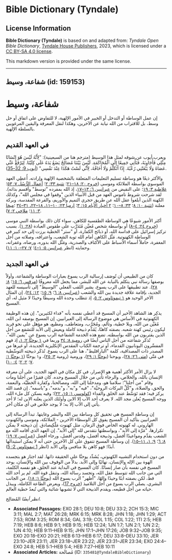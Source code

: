 # Bible Dictionary (Tyndale)

## License Information

**Bible Dictionary (Tyndale)** is based on and adapted from: _Tyndale Open Bible Dictionary_, [Tyndale House Publishers](https://tyndaleopenresources.com/), 2023, which is licensed under a [CC BY-SA 4.0 license](https://creativecommons.org/licenses/by-sa/4.0/legalcode.en).

This markdown version is provided under the same license.



--------------------------------

## شفاعة، وسيط (id: 159153)

شفاعة، وسيط
===========

إن عمل الوساطة أو التدخل أو الخبير في الأمور الإلهية، لا للتفاوض على اتفاق أو حل وسط، بل للاقتراب من الله نيابة عن الآخرين، وهكذا لنقل المعرفة واليقين المرغوبين بالسلطة الإلهية.

في العهد القديم
---------------

ويعرب أيوب عن شوقه لمثل هذا الوسيط (مترجم هنا من السبعينية): "لِأَنَّهُ لَيْسَ هُوَ إِنْسَانًا مِثْلِي فَأُجَاوِبَهُ، فَنَأْتِي جَمِيعًا إِلَى ٱلْمُحَاكَمَةِ. لَيْسَ بَيْنَنَا مُصَالِحٌ يَضَعُ يَدَهُ عَلَى كِلَيْنَا. لِيَرْفَعْ عَنِّي عَصَاهُ وَلَا يَبْغَتْنِي رُعْبُهُ. إِذًا أَتَكَلَّمُ وَلَا أَخَافُهُ، لِأَنِّي لَسْتُ هَكَذَا عِنْدَ نَفْسِي" ([أيوب 9: 32–35](https://ref.ly/Job9:32-Job9:35)).

والأكثر ذيعًا هو وساطة تسليم التعليمات المتعلقة بالشخصية الإلهية وإرادته. أُعطِي العهد الموسوي بواسطة الملائكة وموسى ([خروج ٢٠: ١٨–٢١](https://ref.ly/Exod20:18-Exod20:21)؛ [تثنية ٣٣: ٢](https://ref.ly/Deut33:2)؛ [أعمال الرُّسُل ٧: ٥٣](https://ref.ly/Acts7:53)؛ [غلاطية ٣: ١٩](https://ref.ly/Gal3:19)؛ على النقيض من [عبرانيين ٦: ١٣–١٧](https://ref.ly/Heb6:13-Heb6:17)، إذ الله بمفرده "توسط" وأقسم بذاته). لقد شرحت شروط ناموس العهد من قبل الأنبياء الذين "وقفوا في مجلس الله"، وكذلك الكهنة الذين أبلغوا عقل الله عن طريق حجري التميم والأوريم، والقرعة المقدسة، وبركة معلنة ([تثنية ١٠: ٨](https://ref.ly/Deut10:8)؛ [٣٣: ٨–١٠](https://ref.ly/Deut33:8-Deut33:10)؛ [٢ أخبار الأيام ١٥: ٣](https://ref.ly/2Chr15:3)؛ [إرميا ٢٣: ١٠–١١، ١٨–٢٢، ٣١–٣٤](https://ref.ly/Jer23:10-Jer23:11) ؛[ميخا ٣: ١١](https://ref.ly/Mic3:11)؛ [ملاخي ٢: ٧](https://ref.ly/Mal2:7)).

أكثر الأمور شيوعًا هي الوساطة الطقسية للكاهن، سواء كان ذلك بواسطة النبي موسى ([خروج ٢٤: ٤–٨](https://ref.ly/Exod24:4-Exod24:8)) أو بواسطة شخص مُعيَّن مُتَدَرَّب على طقوس العبادة ([٢٨: ١](https://ref.ly/Exod28:1)). بسبب تركيز إسرائيل على قداسة الله، أو ذبائح الكفارة، أو "ستر" الخطية برزت إلى حد كبير في الوساطة الكهنوتية. مَثَّل الكاهن أمام الله توبة الشعب، واعترافه، وصلاته من أجل المغفرة، حاملاً أسماء الأسباط على الأكتاف والصدرية، ومَثَّل الله بدوره، ورضاه، وغفرانه، وحمايته (انظر [عبرانيين ٥: ١–٤](https://ref.ly/Heb5:1-Heb5:4)؛ [٧: ٢٧–١٠: ١١](https://ref.ly/Heb7:27-Heb10:11)).

في العهد الجديد
---------------

كان من الطبيعي أن تُوصَف إرسالية الرب يسوع بعبارات الوساطة والشفاعة، وأولاً بوصفها رسالة نبي يتكلم بالنيابة عن الله للبشر، مما يجعل الله معروفًا ([مرقس ٦: ١٥](https://ref.ly/Mark6:15)؛ [٨: ٢٨](https://ref.ly/Mark8:28)). عند تطبيقها على الرب يسوع، يشير اللقب الفعلي "الوسيط" إلى تأسيسه للعهد الجديد، بإقامة علاقة جديدة بين الله والشعب ([عبرانيين ٨: ٦](https://ref.ly/Heb8:6)؛ [٩: ١٥](https://ref.ly/Heb9:15)؛ [١٢: ٢٤](https://ref.ly/Heb12:24)). إن المثال الآخر الوحيد هو [١ تيموثاوس ٢: ٥](https://ref.ly/1Tim2:5)، إذ تتطلب وحدة الله وسيطًا وحيدًا لا مثيل له، أي المسيح.

يذكِر هذ الشاهد الأخير أن المسيح قد أعطى نفسه بأنه "فداء لكثيرين". إن هذه الوظيفة الكهنوتية في الأساس هي موضوع الرسالة إلى العبرانيين. إن المسيح بوصفه ابن الله، مُعَيَّن من الله، وبلا خطية، وتألم، ومُجَرَّب، ومتعاطف، ومطيع، هو مؤهل على نحو فريد ليكون رئيس كهنة شعبه. بصفته كاهنًا، يُقَدِّم ذبيحة كاملة ويعيش إلى الأبد للتشفع من أجل الذين يقتربون من الله بواسطته. تضع هذه الخدمة الشفاعية الرب يسوع عن "يمين الله". تُذكَر شفاعته من أجل الناس أيضًا في [رومية ٨: ٣٤](https://ref.ly/Rom8:34) وربما في [١ يوحنَّا ٢: ١،](https://ref.ly/1John2:1) إذ فهم المفسِّرون اليونانيون القدماء، أو ترجمة الكتاب المقدس الإنكليزية الجديدة، أو غيرها من المصدر ذات المصداقية، كلمة "الباراقليط"، هنا على الرب يسوع. تُذكَر ذبيحته التوسِّطية في مَتَّى ([متى ٢٦: ٢٨](https://ref.ly/Matt26:28))، ويوحنا ([يوحنَّا ١: ٢٩](https://ref.ly/John1:29))، ورومية (رومية [٣: ٢٥](https://ref.ly/Rom3:25))، و١ يوحنَّا ([١ يوحنَّا ١: ٧](https://ref.ly/1John1:7)؛ [٢: ٢](https://ref.ly/1John2:2)؛ [٤: ١٠](https://ref.ly/1John4:10)).

لا يزال الأمر الأكثر أهمية هو الإصرار، في كل مكان في العهد الجديد، على أن معرفة الإنسان بالله، والخلاص، والرجاء تأتي من خلال المسيح وحده. كان فقيرًا من أجلنا ومات وقام "من أجلنا"؛ سلامنا هو، ومدخلنا إلى الله، ومصالحنا، وكفارة الخطيَّة، والنعمة، والحق، والصلاة، و"كُلِّ البركات الروحيَّة"، "فيه" و"به"، و"بدمه"، و"باسمه". إن قصد الله يركز فيه؛ فقد تَوَسَّط عند الخلق والفداء ([كولوسي ١: ١٥، ٢٢](https://ref.ly/Col1:15))؛ وفيه يسكن كل ملء الله، ووجه المسيح يُعلن مجد الله. لا يعرف أحد الآب إلا الابن وأولئك الذين يعلنه الابن له؛ لا أحد يأتي إلى الآب إلا به؛ لا يوجد خلاص في أي مكان آخر.

إن وساطة المسيح هي تحقيق كل وساطة بين الله والبشر وغايتها. تبدأ الرسالة إلى العبرانيين بتأكيد أن المسيح يفوق كل الوسطاء الآخرين \- الملائكة، وموسى والكهنوت الهاروني. له كهنوته الخاص فوق الزمان، مثل كهنوت مَلْكِيصادق. إن ذبيحته لا يمكن تكرارها، "مَرَّة إلى الأبد"، وبواسطتها نتقدس لله "إلى الأبد". إن العهد الذي أقامه الله مع الشعب يقدِّم ومواعيدًا أفضل، وذبيحة أفضل، وقدس أفضل، ورجاء أفضل ([عبرانيين ٧: ١٩](https://ref.ly/Heb7:19)؛ [٨: ٦](https://ref.ly/Heb8:6)؛ [٩: ١، ١١–١٥](https://ref.ly/Heb9:1)). إن وساطة المسيح تتفوق على كل الآخرين حتى أنه لا يمكن استبدالها أبدًا؛ فهو كاهن بلا منافس وإلى الأبد (انظر [1 تيموثاوس 2: 5](https://ref.ly/1Tim2:5)).

من دون استخدام التشبيه الكهنوتي، يُشَدِّد يوحنَّا على الحقيقة ذاتها. لقد اجتاز هو بتجسده الهوة بين الإله والإنسان، نهائيًا وإلى الأبد. بدلاً من الوقوف بين الله والإنسان، يوحد المسيح في نفسه بأن صار إنسانًا. كان المسيح في البداية عند الخلق، هو نفسه الكلمة، التي من جانب الله تتوسط عقل الله، وتجسد رسالة الله، وتنقل قوة الله. لم ير أحد الله قط، لكن بصفته ابنًا وحيدًا وإلهًا، "أظهر" الرب يسوع الله ([يوحنَّا ١: ١٨](https://ref.ly/John1:18)). من الجانب البشري، يصلي الرب يسوع من أجل التلاميذ ([خروج 17](https://ref.ly/John17:1-John17:26))، ويعرض الطاعة الكاملة، ويبذل حياته من أجل قطيعه، ويقدم الذبيحة التي لا تشوبها شائبة والتي تُبعدُ خطية العالم.

*انظر أيضًا* المُصَالِح.

* **Associated Passages:** EXO 28:1; DEU 10:8; DEU 33:2; 2CH 15:3; MIC 3:11; MAL 2:7; MAT 26:28; MRK 6:15; MRK 8:28; JHN 1:18; JHN 1:29; ACT 7:53; ROM 3:25; ROM 8:34; GAL 3:19; COL 1:15; COL 1:22; 1TI 2:5; HEB 7:19; HEB 8:6; HEB 9:1; HEB 9:15; HEB 12:24; 1JN 1:7; 1JN 2:1; 1JN 2:2; 1JN 4:10; HEB 9:11–HEB 9:15; JHN 17:1–JHN 17:26; JOB 9:32–JOB 9:35; EXO 20:18–EXO 20:21; HEB 6:13–HEB 6:17; DEU 33:8–DEU 33:10; JER 23:10–JER 23:11; JER 23:18–JER 23:22; JER 23:31–JER 23:34; EXO 24:4–EXO 24:8; HEB 5:1–HEB 5:4; HEB 7:27–HEB 10:11
* **Associated Articles:** مُصالَحة (ID: `335481@TyndaleBibleDictionary`)

